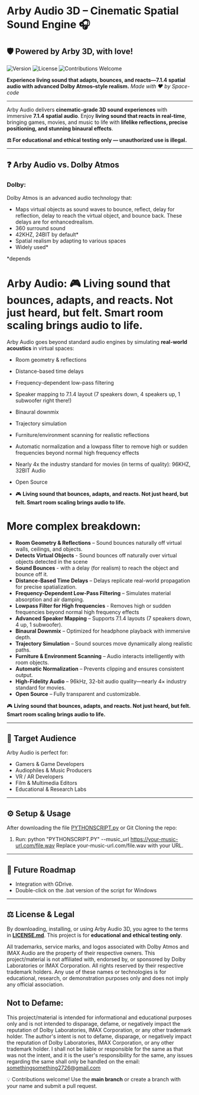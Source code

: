 # Arby Audio 3D – Cinematic Spatial Sound Engine 🎧
## 🛡️ Powered by Arby 3D, with love!
![Version](https://img.shields.io/badge/version-2.8-blue)
![License](https://img.shields.io/github/license/space-contributes/arby-audio_3)
![Contributions Welcome](https://img.shields.io/badge/contributions-welcome-brightgreen)

**Experience living sound that adapts, bounces, and reacts—7.1.4 spatial audio with advanced Dolby Atmos–style realism.**
*Made with ❤️ by Space-code*

---


Arby Audio delivers **cinematic-grade 3D sound experiences** with immersive **7.1.4 spatial audio**. Enjoy **living sound that reacts in real-time**, bringing games, movies, and music to life with **lifelike reflections, precise positioning, and stunning binaural effects**.

**⚖️ For educational and ethical testing only — unauthorized use is illegal.**

---

## ❓ Arby Audio vs. Dolby Atmos
### Dolby:

Dolby Atmos is an advanced audio technology that:

* Maps virtual objects as sound waves to bounce, reflect, delay for reflection, delay to reach the virtual object, and bounce back. These delays are for enhancedrealism.
* 360 surround sound
* 42KHZ, 24BIT by default*
* Spatial realism by adapting to various spaces
* Widely used*

*depends
# Arby Audio: 🎮 **Living sound that bounces, adapts, and reacts. Not just heard, but felt. Smart room scaling brings audio to life.**

Arby Audio goes beyond standard audio engines by simulating **real-world acoustics** in virtual spaces:
* Room geometry & reflections  
* Distance-based time delays  
* Frequency-dependent low-pass filtering  
* Speaker mapping to 7.1.4 layout (7 speakers down, 4 speakers up, 1 subwoofer right there\!)  
* Binaural downmix  
* Trajectory simulation  
* Furniture/environment scanning for realistic reflections  
* Automatic normalization and a lowpass filter to remove high or sudden frequencies beyond normal high frequency effects
* Nearly 4x the industry standard for movies (in terms of quality): 96KHZ, 32BIT Audio  
* Open Source

* 🎮 **Living sound that bounces, adapts, and reacts. Not just heard, but felt. Smart room scaling brings audio to life.**

# More complex breakdown:


* **Room Geometry & Reflections** – Sound bounces naturally off virtual walls, ceilings, and objects.
* **Detects Virtual Objects** - Sound bounces off naturally over virtual objects detected in the scene
* **Sound Bounces** - with a delay (for realism) to reach the object and bounce off it.
* **Distance-Based Time Delays** – Delays replicate real-world propagation for precise spatialization.
* **Frequency-Dependent Low-Pass Filtering** – Simulates material absorption and air damping.
* **Lowpass Filter for High frequencies** - Removes high or sudden frequencies beyond normal high frequency effects
* **Advanced Speaker Mapping** – Supports 7.1.4 layouts (7 speakers down, 4 up, 1 subwoofer).
* **Binaural Downmix** – Optimized for headphone playback with immersive depth.
* **Trajectory Simulation** – Sound sources move dynamically along realistic paths.
* **Furniture & Environment Scanning** – Audio interacts intelligently with room objects.
* **Automatic Normalization** – Prevents clipping and ensures consistent output.
* **High-Fidelity Audio** – 96kHz, 32-bit audio quality—nearly 4× industry standard for movies.
* **Open Source** – Fully transparent and customizable.

  

🎮 **Living sound that bounces, adapts, and reacts. Not just heard, but felt. Smart room scaling brings audio to life.**


---

## 👥 Target Audience

Arby Audio is perfect for:

* Gamers & Game Developers
* Audiophiles & Music Producers
* VR / AR Developers
* Film & Multimedia Editors
* Educational & Research Labs

---

## ⚙️ Setup & Usage

After downloading the file [PYTHONSCRIPT.py](./PYTHONSCRIPT.py) or Git Cloning the repo:
1. Run: python "PYTHONSCRIPT.PY" --music_url https://your-music-url.com/file.wav
Replace your-music-url.com/file.wav with your URL.
---

## 🔮 Future Roadmap

* Integration with GDrive.
* Double-click on the .bat version of the script for Windows

---


## ⚖️ License & Legal

By downloading, installing, or using Arby Audio 3D, you agree to the terms in **[LICENSE.md](./LICENSE.md)**.
This project is for **educational and ethical testing only**.

All trademarks, service marks, and logos associated with Dolby Atmos and IMAX Audio are the property of their respective owners. This project/material is not affiliated with, endorsed by, or sponsored by Dolby Laboratories or IMAX Corporation. All rights reserved by their respective trademark holders. Any use of these names or technologies is for educational, research, or demonstration purposes only and does not imply any official association.

## Not to Defame:
This project/material is intended for informational and educational purposes only and is not intended to disparage, defame, or negatively impact the reputation of Dolby Laboratories, IMAX Corporation, or any other trademark holder. The author's intent is not to defame, disparage, or negatively impact the reputation of Dolby Laboratories, IMAX Corporation, or any other trademark holder. I shall not be liable or responsible for the same as that was not the intent, and it is the user's responsibility for the same, any issues regarding the same shall only be handled on the email: somethingsomething2726@gmail.com

💡 Contributions welcome! Use the **main branch** or create a branch with your name and submit a pull request.
